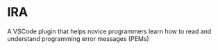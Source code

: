 # IRA
A VSCode plugin that helps novice programmers learn how to read and understand programming error messages (PEMs)
